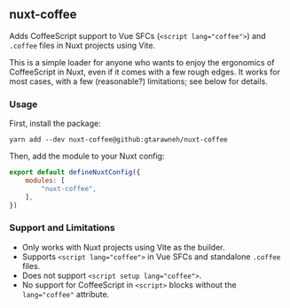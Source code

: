 ## nuxt-coffee

Adds CoffeeScript support to Vue SFCs (`<script lang="coffee">`) and `.coffee` files in Nuxt projects using Vite.

This is a simple loader for anyone who wants to enjoy the ergonomics of CoffeeScript in Nuxt, even if it comes with a few rough edges. It works for most cases, with a few (reasonable?) limitations; see below for details.

### Usage

First, install the package:

```
yarn add --dev nuxt-coffee@github:gtarawneh/nuxt-coffee
```

Then, add the module to your Nuxt config:

```js
export default defineNuxtConfig({
    modules: [
        "nuxt-coffee",
    ],
})
```

### Support and Limitations

- Only works with Nuxt projects using Vite as the builder.
- Supports `<script lang="coffee">` in Vue SFCs and standalone `.coffee` files.
- Does not support `<script setup lang="coffee">`.
- No support for CoffeeScript in `<script>` blocks without the `lang="coffee"` attribute.

